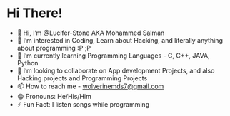 # Hi There! 

- 👋 Hi, I’m @Lucifer-Stone AKA Mohammed Salman
- 👀 I’m interested in Coding, Learn about Hacking, and literally anything about programming :P ;P
- 🌱 I’m currently learning Programming Languages - C, C++, JAVA, Python
- 💞️ I’m looking to collaborate on App development Projects, and also Hacking projects and Programming Projects
- 📫 How to reach me - wolverinemds7@gmail.com
- 😁 Pronouns: He/His/Him
- ⚡ Fun Fact: I listen songs while programming

<!---
Lucifer-Stone/Lucifer-Stone is a ✨ special ✨ repository because its `README.md` (this file) appears on your GitHub profile.
You can click the Preview link to take a look at your changes.
--->
